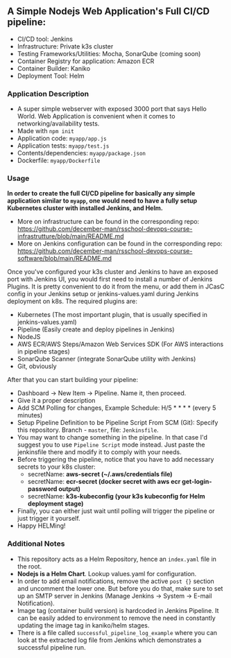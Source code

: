 ## A Simple Nodejs Web Application's Full CI/CD pipeline:
  * CI/CD tool: Jenkins
  * Infrastructure: Private k3s cluster
  * Testing Frameworks/Utilities: Mocha, SonarQube (coming soon)
  * Container Registry for application: Amazon ECR
  * Container Builder: Kaniko
  * Deployment Tool: Helm

### Application Description
  - A super simple webserver with exposed 3000 port that says Hello World. Web Application is convenient when it comes to networking/availability tests.
  - Made with `npm init`
  - Application code: `myapp/app.js`
  - Application tests: `myapp/test.js`
  - Contents/dependencies: `myapp/package.json`
  - Dockerfile: `myapp/Dockerfile`

### Usage
  **In order to create the full CI/CD pipeline for basically any simple application similar to `myapp`, one would need to have a fully setup Kubernetes cluster with installed Jenkins, and Helm.**

- More on infrastructure can be found in the corresponding repo: https://github.com/december-man/rsschool-devops-course-infrastrutture/blob/main/README.md
- More on Jenkins configuration can be found in the corresponding repo: https://github.com/december-man/rsschool-devops-course-software/blob/main/README.md

Once you've configured your k3s cluster and Jenkins to have an exposed port with Jenkins UI, you would first need to install a number of Jenkins Plugins. It is pretty convenient to do it from the menu, or add them in JCasC config in your Jenkins setup or jenkins-values.yaml during Jenkins deployment on k8s. The required plugins are:
  * Kubernetes (The most important plugin, that is usually specified in jenkins-values.yaml)
  * Pipeline (Easily create and deploy pipelines in Jenkins)
  * NodeJS
  * AWS ECR/AWS Steps/Amazon Web Services SDK (For AWS interactions in pipeline stages)
  * SonarQube Scanner (integrate SonarQube utility with Jenkins)
  * Git, obviously

After that you can start building your pipeline: 
  * Dashboard -> New Item -> Pipeline. Name it, then proceed.
  * Give it a proper description 
  * Add SCM Polling for changes, Example Schedule: H/5 * * * * (every 5 minutes)
  * Setup Pipeline Definition to be Pipeline Script From SCM (Git): Specify this repository. Branch - `master`, file: `Jenkinsfile`.
  * You may want to change something in the pipeline. In that case I'd suggest you to use `Pipeline Script` mode instead. Just paste the jenkinsfile there and modify it to comply with your needs.
  * Before triggering the pipeline, notice that you have to add necessary secrets to your k8s cluster:
    - secretName: **aws-secret (~/.aws/credentials file)**
    - secretName: **ecr-secret (docker secret with aws ecr get-login-password output)**
    - secretName: **k3s-kubeconfig (your k3s kubeconfig for Helm deployment stage)**
  * Finally, you can either just wait until polling will trigger the pipeline or just trigger it yourself.
  * Happy HELMing!

### Additional Notes
- This repository acts as a Helm Repository, hence an `index.yaml` file in the root.
- **Nodejs is a Helm Chart**. Lookup values.yaml for configuration.
- In order to add email notifications, remove the active `post {}` section and uncomment the lower one. But before you do that, make sure to set up an SMTP server in Jenkins (Manage Jenkins -> System -> E-mail Notification).
- Image tag (container build version) is hardcoded in Jenkins Pipeline. It can be easily added to environment to remove the need in constantly updating the image tag in kaniko/helm stages.
- There is a file called `successful_pipeline_log_example` where you can look at the extracted log file from Jenkins which demonstrates a successful pipeline run.